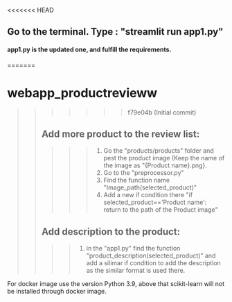 <<<<<<< HEAD
## Go to the terminal. Type : "streamlit run app1.py"

#### app1.py is the updated one, and fulfill the requirements.
=======
# webapp_productrevieww
>>>>>>> f79e04b (Initial commit)
>>>>>>>
>> ## Add more product to the review list:
>>>>>1. Go the "products/products" folder and pest the product image (Keep the name of the image as "{Product name}.png}.
>>>>>2. Go to the "preprocessor.py"
>>>>>3. Find the function name "Image_path(selected_product)"
>>>>>4. Add a new if condition there "if selected_product=='Product name': return to the path of the Product image"
>>>>>
>>## Add description to the product:
>>>>1. in the "app1.py" find the function "product_description(selected_product)" and add a silimar if condition to add the description as the similar format is used there.
>>>>
>>>>
For docker image use the version Python 3.9, above that scikit-learn will not be installed through docker image.
